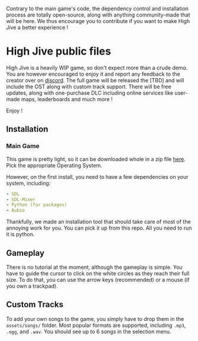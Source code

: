 
Contrary to the main game's code, the dependency control and installation process are totally open-source, along with anything community-made that will be here. We thus encourage you to contribute if you want to make High Jive a better experience !

# High Jive public files

High Jive is a heavily WIP game, so don't expect more than a crude demo. You are however encouraged to enjoy it and report any feedback to the creator over on [discord](https://discord.gg/7rWGcmxE8F).
The full game will be released the [TBD] and will include the OST along with custom track support.
There will be free updates, along with one-purchase DLC including online services like user-made maps, leaderboards and much more !

Enjoy !

## Installation

### Main Game
This game is pretty light, so it can be downloaded whole in a zip file [here](https://github.com/HiiGHoVuTi/highjive-public/releases). Pick the appropriate Operating System.

However, on the first install, you need to have a few dependencies on your system, including:
```yaml
- SDL
- SDL-Mixer
- Python (for packages)
- Aubio
```
Thankfully, we made an installation tool that should take care of most of the annoying work for you. You can pick it up from this repo. All you need to run it is python.

## Gameplay
There is no tutorial at the moment, although the gameplay is simple. You have to guide the cursor to click on the white circles as they reach their full size. To do that, you can use the arrow keys (recommended) or a mouse (if you own a trackpad).

## Custom Tracks
To add your own songs to the game, you simply have to drop them in the `assets/songs/` folder. Most popular formats are supported, including `.mp3`, `.ogg`, and `.wav`.
You should see up to 6 songs in the selection menu.
